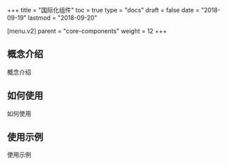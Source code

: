 +++
title = "国际化组件"
toc = true
type = "docs"
draft = false
date = "2018-09-19"
lastmod = "2018-09-20"

[menu.v2]
  parent = "core-components"
  weight = 12
+++

## 概念介绍

概念介绍

## 如何使用

如何使用

## 使用示例

使用示例
